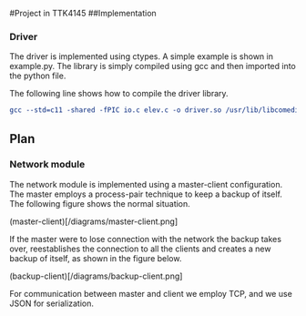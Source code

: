 #Project in TTK4145
##Implementation
### Driver
The driver is implemented using ctypes. A simple example is shown in
example.py. The library is simply compiled using gcc and then imported
into the python file.

The following line shows how to compile the driver library.

``` cmake
gcc --std=c11 -shared -fPIC io.c elev.c -o driver.so /usr/lib/libcomedi.so
```

## Plan
### Network module
The network module is implemented using a master-client configuration.
The master employs a process-pair technique to keep a backup of itself.
The following figure shows the normal situation.

(master-client)[/diagrams/master-client.png]

If the master were to lose connection with the network the backup takes
over, reestablishes the connection to all the clients and creates a new
backup of itself, as shown in the figure below.

(backup-client)[/diagrams/backup-client.png]

For communication between master and client we employ TCP, and we use
JSON for serialization.
